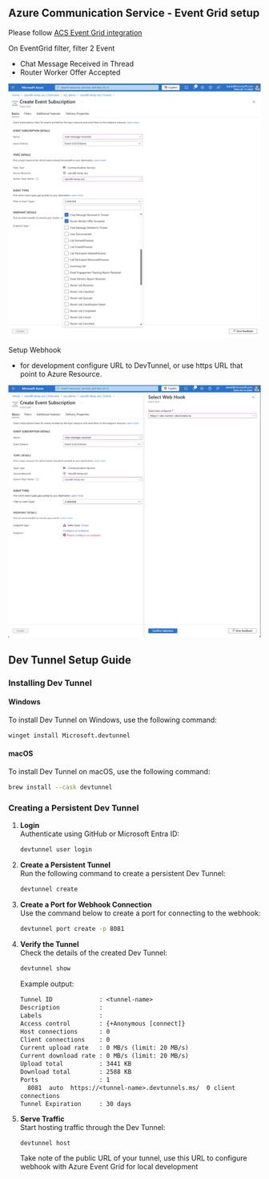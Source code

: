 ## Azure Communication Service - Event Grid setup
Please follow [ACS Event Grid integration](https://learn.microsoft.com/en-us/azure/communication-services/quickstarts/sms/handle-sms-events#subscribe-to-sms-events-by-using-web-hooks)

On EventGrid filter, filter 2 Event
- Chat Message Received in Thread
- Router Worker Offer Accepted

![EventGrid](docs\images\eventgrid_filter.png)

Setup Webhook
- for development configure URL to DevTunnel, or use https URL that point to Azure Resource.

![EventGrid](docs\images\eventgrid_webhook.png)

## Dev Tunnel Setup Guide

### Installing Dev Tunnel

#### Windows
To install Dev Tunnel on Windows, use the following command:
```bash
winget install Microsoft.devtunnel
```

#### macOS
To install Dev Tunnel on macOS, use the following command:
```bash
brew install --cask devtunnel
```

### Creating a Persistent Dev Tunnel

1. **Login**  
    Authenticate using GitHub or Microsoft Entra ID:
    ```bash
    devtunnel user login
    ```

2. **Create a Persistent Tunnel**  
    Run the following command to create a persistent Dev Tunnel:
    ```bash
    devtunnel create
    ```

3. **Create a Port for Webhook Connection**  
    Use the command below to create a port for connecting to the webhook:
    ```bash
    devtunnel port create -p 8081
    ```

4. **Verify the Tunnel**  
    Check the details of the created Dev Tunnel:
    ```bash
    devtunnel show
    ```

    Example output:
    ```
    Tunnel ID             : <tunnel-name>
    Description           :
    Labels                :
    Access control        : {+Anonymous [connect]}
    Host connections      : 0
    Client connections    : 0
    Current upload rate   : 0 MB/s (limit: 20 MB/s)
    Current download rate : 0 MB/s (limit: 20 MB/s)
    Upload total          : 3441 KB
    Download total        : 2588 KB
    Ports                 : 1
      8081  auto  https://<tunnel-name>.devtunnels.ms/  0 client connections
    Tunnel Expiration     : 30 days
    ```

5. **Serve Traffic**  
    Start hosting traffic through the Dev Tunnel:
    ```bash
    devtunnel host
    ```
    Take note of the public URL of your tunnel, use this URL to configure webhook with Azure Event Grid for local development